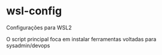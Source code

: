 # wsl-config
Configurações para WSL2

O script principal foca em instalar ferramentas voltadas para sysadmin/devops


